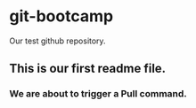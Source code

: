 # git-bootcamp
Our test github repository.
## This is our first readme file.
### We are about to trigger a Pull command.
